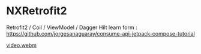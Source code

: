 # NXRetrofit2
Retrofit2 / Coil / ViewModel / Dagger Hilt
learn form : https://github.com/jorgesanaguaray/consume-api-jetpack-compose-tutorial

[video.webm](https://github.com/nxbitakinema/NXRetrofit2/assets/93174599/672aa34c-6eaf-4121-8942-25576fd611d3)
